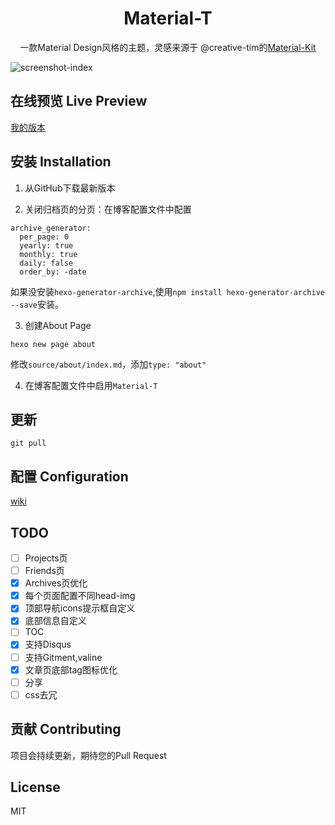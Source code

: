 <h1 align="center">Material-T</h1>

<p align="center">一款Material Design风格的主题，灵感来源于 @creative-tim的<a href="https://github.com/creativetimofficial/material-kit">Material-Kit</a></p>

![screenshot-index](https://github.com/invom/Material-T/raw/master/screenshot-index.png)


## 在线预览 Live Preview

[我的版本](https://invom.github.io/Material-T/)

## 安装 Installation
1. 从GitHub下载最新版本

2. 关闭归档页的分页：在博客配置文件中配置
```
archive_generator:
  per_page: 0  
  yearly: true
  monthly: true
  daily: false
  order_by: -date
```
如果没安装`hexo-generator-archive`,使用`npm install hexo-generator-archive --save`安装。

3. 创建About Page
```
hexo new page about
```

修改`source/about/index.md`，添加`type: "about"`

4. 在博客配置文件中启用`Material-T`

## 更新
`git pull`


## 配置 Configuration

[wiki](https://github.com/invom/Material-T/wiki)



## TODO

- [ ] Projects页
- [ ] Friends页
- [x] Archives页优化
- [x] 每个页面配置不同head-img 
- [x] 顶部导航icons提示框自定义
- [x] 底部信息自定义
- [ ] TOC
- [x] 支持Disqus
- [ ] 支持Gitment,valine
- [x] 文章页底部tag图标优化
- [ ] 分享
- [ ] css去冗

## 贡献 Contributing

项目会持续更新，期待您的Pull Request


## License

MIT
